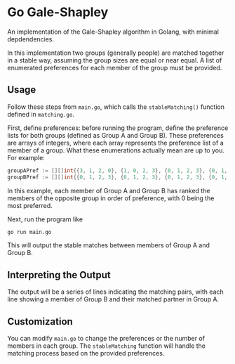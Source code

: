 # Go Gale-Shapley

An implementation of the Gale-Shapley algorithm in Golang, with minimal depdendencies. 

In this implementation two groups (generally people) are matched together in a stable way, assuming the group sizes are equal or near equal. A list of enumerated preferences for each member of the group must be provided.

## Usage

Follow these steps from `main.go`, which calls the `stableMatching()` function defined in `matching.go`.

First, define preferences: before running the program, define the preference lists for both groups (defined as Group A and Group B). These preferences are arrays of integers, where each array represents the preference list of a member of a group. What these enumerations actually mean are up to you. For example:

```go
groupAPref := [][]int{{3, 1, 2, 0}, {1, 0, 2, 3}, {0, 1, 2, 3}, {0, 1, 2, 3}}
groupBPref := [][]int{{0, 1, 2, 3}, {0, 1, 2, 3}, {0, 1, 2, 3}, {0, 1, 2, 3}}
```

In this example, each member of Group A and Group B has ranked the members of the opposite group in order of preference, with 0 being the most preferred.

Next, run the program like

```bash
go run main.go
```

This will output the stable matches between members of Group A and Group B.

## Interpreting the Output

The output will be a series of lines indicating the matching pairs, with each line showing a member of Group B and their matched partner in Group A.

## Customization

You can modify `main.go` to change the preferences or the number of members in each group. The `stableMatching` function will handle the matching process based on the provided preferences.
